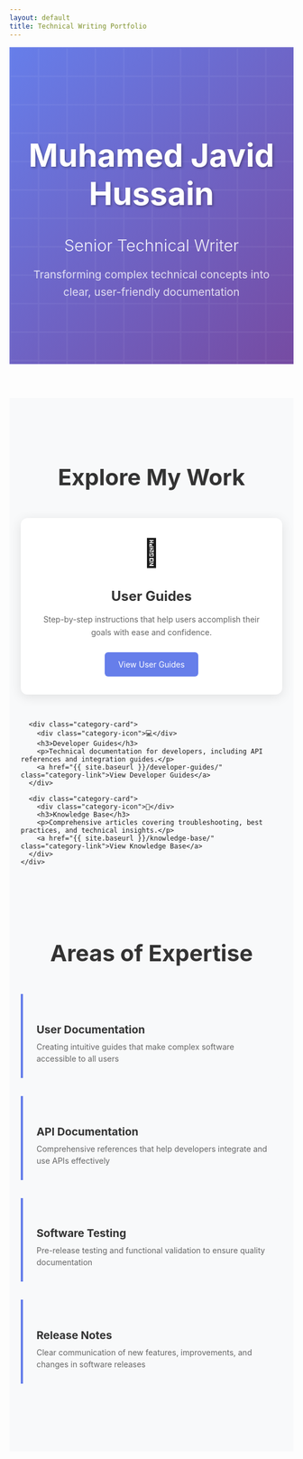 ```yaml
---
layout: default
title: Technical Writing Portfolio
---
```


<div class="hero-section">
  <div class="hero-background">
    <div class="hero-content">
      <h1 class="hero-title">Muhamed Javid Hussain</h1>
      <h2 class="hero-subtitle">Senior Technical Writer</h2>
      <p class="hero-description">
        Transforming complex technical concepts into clear, user-friendly documentation
      </p>
    </div>
  </div>
</div>

<div class="categories-section">
  <div class="container">
    <h2 class="section-title">Explore My Work</h2>
    <div class="categories-grid">
      <div class="category-card">
        <div class="category-icon">📖</div>
        <h3>User Guides</h3>
        <p>Step-by-step instructions that help users accomplish their goals with ease and confidence.</p>
        <a href="{{ site.baseurl }}/user-guides/" class="category-link">View User Guides</a>
      </div>
      
      <div class="category-card">
        <div class="category-icon">💻</div>
        <h3>Developer Guides</h3>
        <p>Technical documentation for developers, including API references and integration guides.</p>
        <a href="{{ site.baseurl }}/developer-guides/" class="category-link">View Developer Guides</a>
      </div>
      
      <div class="category-card">
        <div class="category-icon">🧠</div>
        <h3>Knowledge Base</h3>
        <p>Comprehensive articles covering troubleshooting, best practices, and technical insights.</p>
        <a href="{{ site.baseurl }}/knowledge-base/" class="category-link">View Knowledge Base</a>
      </div>
    </div>
  </div>
</div>

<div class="expertise-section">
  <div class="container">
    <h2 class="section-title">Areas of Expertise</h2>
    <div class="expertise-list">
      <div class="expertise-item">
        <h4>User Documentation</h4>
        <p>Creating intuitive guides that make complex software accessible to all users</p>
      </div>
      <div class="expertise-item">
        <h4>API Documentation</h4>
        <p>Comprehensive references that help developers integrate and use APIs effectively</p>
      </div>
      <div class="expertise-item">
        <h4>Software Testing</h4>
        <p>Pre-release testing and functional validation to ensure quality documentation</p>
      </div>
      <div class="expertise-item">
        <h4>Release Notes</h4>
        <p>Clear communication of new features, improvements, and changes in software releases</p>
      </div>
    </div>
  </div>
</div>

<style>
.hero-section {
  background: linear-gradient(135deg, #667eea 0%, #764ba2 100%);
  color: white;
  padding: 80px 0;
  margin-bottom: 60px;
  position: relative;
  overflow: hidden;
}

.hero-section::before {
  content: '';
  position: absolute;
  top: 0;
  left: 0;
  right: 0;
  bottom: 0;
  background: url('data:image/svg+xml,<svg xmlns="http://www.w3.org/2000/svg" viewBox="0 0 100 100"><defs><pattern id="grid" width="10" height="10" patternUnits="userSpaceOnUse"><path d="M 10 0 L 0 0 0 10" fill="none" stroke="rgba(255,255,255,0.1)" stroke-width="1"/></pattern></defs><rect width="100" height="100" fill="url(%23grid)"/></svg>');
  opacity: 0.5;
}

.hero-content {
  text-align: center;
  position: relative;
  z-index: 2;
  max-width: 800px;
  margin: 0 auto;
  padding: 0 20px;
}

.hero-title {
  font-size: 3.5rem;
  font-weight: 700;
  margin-bottom: 0.5rem;
  text-shadow: 2px 2px 4px rgba(0,0,0,0.3);
}

.hero-subtitle {
  font-size: 1.8rem;
  font-weight: 300;
  margin-bottom: 1rem;
  opacity: 0.9;
}

.hero-description {
  font-size: 1.2rem;
  margin-bottom: 2rem;
  opacity: 0.8;
  line-height: 1.6;
}

.hero-stats {
  display: flex;
  justify-content: center;
  gap: 3rem;
  margin-top: 2rem;
}

.stat {
  text-align: center;
}

.stat-number {
  display: block;
  font-size: 2.5rem;
  font-weight: 700;
  line-height: 1;
}

.stat-label {
  display: block;
  font-size: 0.9rem;
  opacity: 0.8;
  margin-top: 0.5rem;
}

.categories-section {
  padding: 60px 0;
  background: #f8f9fa;
}

.container {
  max-width: 1200px;
  margin: 0 auto;
  padding: 0 20px;
}

.section-title {
  text-align: center;
  font-size: 2.5rem;
  margin-bottom: 3rem;
  color: #333;
}

.categories-grid {
  display: grid;
  grid-template-columns: repeat(auto-fit, minmax(300px, 1fr));
  gap: 2rem;
  margin-top: 3rem;
}

.category-card {
  background: white;
  padding: 2rem;
  border-radius: 12px;
  box-shadow: 0 4px 20px rgba(0,0,0,0.1);
  text-align: center;
  transition: transform 0.3s ease, box-shadow 0.3s ease;
}

.category-card:hover {
  transform: translateY(-5px);
  box-shadow: 0 8px 30px rgba(0,0,0,0.15);
}

.category-icon {
  font-size: 3rem;
  margin-bottom: 1rem;
  display: block;
}

.category-card h3 {
  font-size: 1.5rem;
  margin-bottom: 1rem;
  color: #333;
}

.category-card p {
  color: #666;
  line-height: 1.6;
  margin-bottom: 1.5rem;
}

.category-link {
  display: inline-block;
  padding: 0.8rem 1.5rem;
  background: #667eea;
  color: white;
  text-decoration: none;
  border-radius: 6px;
  transition: background 0.3s ease;
}

.category-link:hover {
  background: #5a6fd8;
}

.expertise-section {
  padding: 60px 0;
}

.expertise-list {
  display: grid;
  grid-template-columns: repeat(auto-fit, minmax(250px, 1fr));
  gap: 2rem;
  margin-top: 2rem;
}

.expertise-item {
  padding: 1.5rem;
  border-left: 4px solid #667eea;
  background: #f8f9fa;
  border-radius: 0 8px 8px 0;
}

.expertise-item h4 {
  color: #333;
  margin-bottom: 0.5rem;
  font-size: 1.2rem;
}

.expertise-item p {
  color: #666;
  line-height: 1.5;
  margin: 0;
}

@media (max-width: 768px) {
  .hero-title {
    font-size: 2.5rem;
  }
  
  .hero-subtitle {
    font-size: 1.5rem;
  }
  
  .hero-stats {
    flex-direction: column;
    gap: 1.5rem;
  }
  
  .categories-grid {
    grid-template-columns: 1fr;
  }
  
  .section-title {
    font-size: 2rem;
  }
}
</style>
